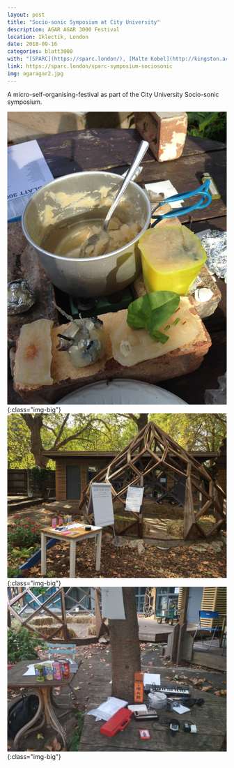 ```yaml
---
layout: post
title: "Socio-sonic Symposium at City University"
description: AGAR AGAR 3000 Festival
location: Iklectik, London
date: 2018-09-16
categories: blatt3000
with: "[SPARC](https://sparc.london/), [Malte Kobel](http://kingston.academia.edu/MalteKobel), Laura Weber and [Andreas Dzialocha](https://andreasdzialocha.com/)"
link: https://sparc.london/sparc-symposium-sociosonic
img: agaragar2.jpg
---
```


A micro-self-organising-festival as part of the City University Socio-sonic symposium.

![NOR](/assets/img/sam_andreae_agaragar1.jpg){:class="img-big"}
![NOR](/assets/img/sam_andreae_agaragar3.jpg){:class="img-big"}
![NOR](/assets/img/sam_andreae_agaragar4.jpg){:class="img-big"}
